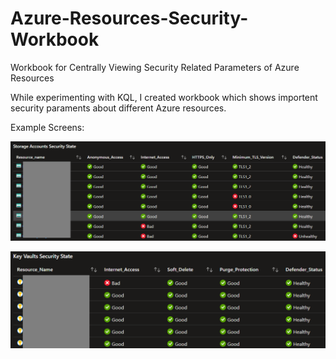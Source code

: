 # Azure-Resources-Security-Workbook
Workbook for Centrally Viewing Security Related Parameters of Azure Resources

While experimenting with KQL, I created workbook which shows importent security paraments about different Azure resources.

Example Screens:

![Screenshot](https://github.com/zkikvidze/Azure-Resources-Security-Workbook/blob/main/storage-state.png)

![Screenshot](https://github.com/zkikvidze/Azure-Resources-Security-Workbook/blob/main/keyvault-state.png)
